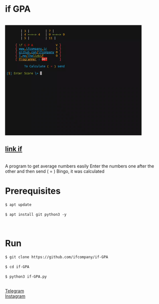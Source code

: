 <h1>if GPA</h1>
<br />
<img src="logp.gif"/>
<br />
<h2><a href="https://ifcompany.ir/apps/Python">link if</a></h2>
<br />
    A program to get average numbers easily
    Enter the numbers one after the other and then send ( = )
    Bingo, it was calculated
<br />
<h1>Prerequisites</h1>
<pre>
<code>$ apt update <br />
$ apt install git python3 -y</code>
</pre>
<br />
<h1>Run</h1>
<pre>
<code>$ git clone https://github.com/ifcompany/if-GPA <br />
$ cd if-GPA <br />
$ python3 if-GPA.py</code>
</pre>
<br />
<a href="https://t.me/Thelinkif">Telegram</a>
<br />
<a href="https://instagram.com/ifcompany.ir">Instagram</a>
<br />
